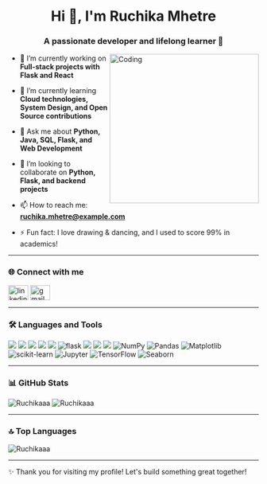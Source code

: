 <h1 align="center">Hi 👋, I'm Ruchika Mhetre</h1>
<h3 align="center">A passionate developer and lifelong learner 🚀</h3>

<img align="right" alt="Coding" width="300" src="https://media.giphy.com/media/qgQUggAC3Pfv687qPC/giphy.gif">

- 🔭 I’m currently working on **Full-stack projects with Flask and React**

- 🌱 I’m currently learning **Cloud technologies, System Design, and Open Source contributions**

- 💬 Ask me about **Python, Java, SQL, Flask, and Web Development**

- 👯 I’m looking to collaborate on **Python, Flask, and backend projects**

- 📫 How to reach me: **ruchika.mhetre@example.com**

- ⚡ Fun fact: I love drawing & dancing, and I used to score 99% in academics!

---

### 🌐 Connect with me
<p>
  <a href="https://www.linkedin.com/in/ruchika-mhetre/" target="blank"><img align="center" src="https://cdn.jsdelivr.net/npm/simple-icons@v3/icons/linkedin.svg" alt="linkedin" height="30" width="40" /></a>
  <a href="mailto:ruchika.mhetre@example.com"><img align="center" src="https://cdn.jsdelivr.net/npm/simple-icons@v3/icons/gmail.svg" alt="gmail" height="30" width="40" /></a>
</p>

---

### 🛠️ Languages and Tools
<p align="left">
  <!-- General Development -->
  <img src="https://img.icons8.com/color/48/000000/python.png"/>
  <img src="https://img.icons8.com/color/48/000000/java-coffee-cup-logo.png"/>
  <img src="https://img.icons8.com/color/48/000000/html-5.png"/>
  <img src="https://img.icons8.com/color/48/000000/css3.png"/>
  <img src="https://img.icons8.com/color/48/000000/javascript.png"/>
  <img src="https://img.icons8.com/fluency/48/flask.png" alt="flask"/>
  <img src="https://img.icons8.com/color/48/000000/mysql-logo.png"/>
  <img src="https://img.icons8.com/color/48/000000/linux.png"/>
  <img src="https://img.icons8.com/color/48/000000/amazon-web-services.png"/>

  <!-- Data Science -->
  <img src="https://img.icons8.com/external-soft-fill-juicy-fish/48/null/external-numpy-coding-and-development-soft-fill-soft-fill-juicy-fish.png" alt="NumPy"/>
  <img src="https://img.icons8.com/external-soft-fill-juicy-fish/48/null/external-pandas-big-data-soft-fill-soft-fill-juicy-fish.png" alt="Pandas"/>
  <img src="https://img.icons8.com/color/48/000000/matplotlib.png" alt="Matplotlib"/>
  <img src="https://img.icons8.com/ios-filled/48/4a90e2/scikit-learn.png" alt="scikit-learn"/>
  <img src="https://img.icons8.com/external-tal-revivo-shadow-tal-revivo/48/null/external-jupyter-a-browser-based-interactive-computing-environment-logo-shadow-tal-revivo.png" alt="Jupyter"/>
  <img src="https://img.icons8.com/color/48/000000/tensorflow.png" alt="TensorFlow"/>
  <img src="https://img.icons8.com/external-flaticons-lineal-color-flat-icons/48/null/external-seaborn-big-data-flaticons-lineal-color-flat-icons.png" alt="Seaborn"/>
</p>

---

### 📊 GitHub Stats
<p align="left">
  <img src="https://github-readme-stats.vercel.app/api?username=Ruchikaaa&show_icons=true&theme=radical" alt="Ruchikaaa" />
  <img src="https://github-readme-streak-stats.herokuapp.com/?user=Ruchikaaa&theme=radical" alt="Ruchikaaa" />
</p>

---

### 🔝 Top Languages
<p align="left">
  <img src="https://github-readme-stats.vercel.app/api/top-langs/?username=Ruchikaaa&layout=compact&theme=radical" alt="Ruchikaaa" />
</p>

---

✨ Thank you for visiting my profile! Let's build something great together!

